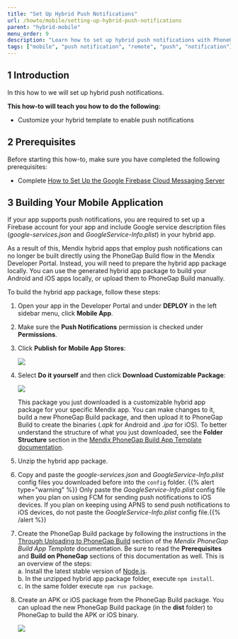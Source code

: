 ```yaml
---
title: "Set Up Hybrid Push Notifications"
url: /howto/mobile/setting-up-hybrid-push-notifications
parent: "hybrid-mobile"
menu_order: 9
description: "Learn how to set up hybrid push notifications with PhoneGap Build."
tags: ["mobile", "push notification", "remote", "push", "notification"]
---
```


## 1 Introduction

In this how to we will set up hybrid push notifications.

**This how-to will teach you how to do the following:**

* Customize your hybrid template to enable push notifications

## 2 Prerequisites

Before starting this how-to, make sure you have completed the following prerequisites:

* Complete [How to Set Up the Google Firebase Cloud Messaging Server](setting-up-google-firebase-cloud-messaging-server)

## 3 Building Your Mobile Application

If your app supports push notifications, you are required to set up a Firebase account for your app and include Google service description files (*google-services.json* and *GoogleService-Info.plist*) in your hybrid app.

As a result of this, Mendix hybrid apps that employ push notifications can no longer be built directly using the PhoneGap Build flow in the Mendix Developer Portal. Instead, you will need to prepare the hybrid app package locally. You can use the generated hybrid app package to build your Android and iOS apps locally, or upload them to PhoneGap Build manually.

To build the hybrid app package, follow these steps:

1.  Open your app in the Developer Portal and under **DEPLOY** in the left sidebar menu, click **Mobile App**.
2.  Make sure the **Push Notifications** permission is checked under **Permissions**.
3.  Click **Publish for Mobile App Stores**:

    ![](attachments/implement-sso/download-hybrid-app-package-step1.png)
    
4.  Select **Do it yourself** and then click **Download Customizable Package**:

    ![](attachments/implement-sso/download-hybrid-app-package-step2.png)

    This package you just downloaded is a customizable hybrid app package for your specific Mendix app. You can make changes to it, build a new PhoneGap Build package, and then upload it to PhoneGap Build to create the binaries (*.apk* for Android and *.ipa* for iOS). To better understand the structure of what you just downloaded, see the **Folder Structure** section in the [Mendix PhoneGap Build App Template documentation](https://github.com/mendix/hybrid-app-template#folder-structure).

5.  Unzip the hybrid app package.
6.  Copy and paste the *google-services.json* and *GoogleService-Info.plist* config files you downloaded before into the `config` folder.
    {{% alert type="warning" %}} Only paste the *GoogleService-Info.plist* config file when you plan on using FCM for sending push notifications to iOS devices. If you plan on keeping using APNS to send push notifications to iOS devices, do not paste the *GoogleService-Info.plist* config file.{{% /alert %}}
7.  Create the PhoneGap Build package by following the instructions in the [Through Uploading to PhoneGap Build](https://github.com/mendix/hybrid-app-template#through-uploading-to-phonegap-build) section of the *Mendix PhoneGap Build App Template* documentation. Be sure to read the **Prerequisites** and **Build on PhoneGap** sections of this documentation as well. This is an overview of the steps:<br />
    a. Install the latest stable version of [Node.js](https://nodejs.org/en/download/).<br />
    b. In the unzipped hybrid app package folder, execute `npm install`.<br />
    c. In the same folder execute `npm run package`.<br />
8.  Create an APK or iOS package from the PhoneGap Build package. You can upload the new PhoneGap Build package (in the **dist** folder) to PhoneGap to build the APK or iOS binary.

    ![](attachments/implement-sso/build.phonegap.com.png)